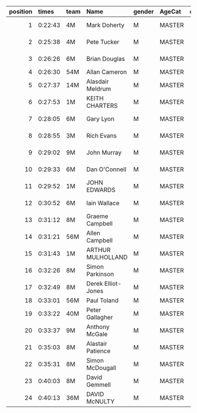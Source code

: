 |   position | times   | team   | Name               | gender   | AgeCat   |   clubnumber | Club name             | Website                                    |   finishPosition |
|-----------:|:--------|:-------|:-------------------|:---------|:---------|-------------:|:----------------------|:-------------------------------------------|-----------------:|
|          1 | 0:22:43 | 4M     | Mark Doherty       | M        | MASTER   |            4 | Inverclyde AC         | https://www.inverclydeac.org/              |                4 |
|          2 | 0:25:38 | 4M     | Pete Tucker        | M        | MASTER   |            4 | Inverclyde AC         | https://www.inverclydeac.org/              |               13 |
|          3 | 0:26:26 | 6M     | Brian Douglas      | M        | MASTER   |            6 | Cambuslang Harriers   | https://cambuslangharriers.org/            |               22 |
|          4 | 0:26:30 | 54M    | Allan Cameron      | M        | MASTER   |           54 | VP-Glasgow            | https://www.vp-glasgow.com                 |               24 |
|          5 | 0:27:37 | 14M    | Alasdair Meldrum   | M        | MASTER   |           14 | Ayr Seaforth AC       | https://www.ayrseaforth.co.uk/             |               30 |
|          6 | 0:27:53 | 1M     | KEITH CHARTERS     | M        | MASTER   |            1 | East Kilbride AC      | http://www.ekac.org.uk/                    |               32 |
|          7 | 0:28:05 | 6M     | Gary Lyon          | M        | MASTER   |            6 | Cambuslang Harriers   | https://cambuslangharriers.org/            |               33 |
|          8 | 0:28:55 | 3M     | Rich Evans         | M        | MASTER   |            3 | Bellahouston RR       | https://www.bellahoustonroadrunners.co.uk/ |               45 |
|          9 | 0:29:02 | 9M     | John Murray        | M        | MASTER   |            9 | Garscube Harriers     | https://www.garscubeharriers.org.uk/       |               46 |
|         10 | 0:29:33 | 6M     | Dan O'Connell      | M        | MASTER   |            6 | Cambuslang Harriers   | https://cambuslangharriers.org/            |               49 |
|         11 | 0:29:52 | 1M     | JOHN EDWARDS       | M        | MASTER   |            1 | East Kilbride AC      | http://www.ekac.org.uk/                    |               52 |
|         12 | 0:30:52 | 6M     | Iain Wallace       | M        | MASTER   |            6 | Cambuslang Harriers   | https://cambuslangharriers.org/            |               60 |
|         13 | 0:31:12 | 8M     | Graeme Campbell    | M        | MASTER   |            8 | Bellahouston Harriers | http://www.bellahoustonharriers.co.uk/     |               63 |
|         14 | 0:31:21 | 56M    | Allen Campbell     | M        | MASTER   |           56 | West End RR           | https://www.westendroadrunners.co.uk/      |               65 |
|         15 | 0:31:43 | 1M     | ARTHUR MULHOLLAND  | M        | MASTER   |            1 | East Kilbride AC      | http://www.ekac.org.uk/                    |               70 |
|         16 | 0:32:26 | 8M     | Simon Parkinson    | M        | MASTER   |            8 | Bellahouston Harriers | http://www.bellahoustonharriers.co.uk/     |               74 |
|         17 | 0:32:49 | 8M     | Derek Elliot-Jones | M        | MASTER   |            8 | Bellahouston Harriers | http://www.bellahoustonharriers.co.uk/     |               75 |
|         18 | 0:33:01 | 56M    | Paul Toland        | M        | MASTER   |           56 | West End RR           | https://www.westendroadrunners.co.uk/      |               77 |
|         19 | 0:33:22 | 40M    | Peter Gallagher    | M        | MASTER   |           40 | Motherwell AC         | https://motherwellac.com/                  |               80 |
|         20 | 0:33:37 | 9M     | Anthony McGale     | M        | MASTER   |            9 | Garscube Harriers     | https://www.garscubeharriers.org.uk/       |               81 |
|         21 | 0:35:03 | 8M     | Alastair Patience  | M        | MASTER   |            8 | Bellahouston Harriers | http://www.bellahoustonharriers.co.uk/     |               88 |
|         22 | 0:35:31 | 8M     | Simon McDougall    | M        | MASTER   |            8 | Bellahouston Harriers | http://www.bellahoustonharriers.co.uk/     |               91 |
|         23 | 0:40:03 | 8M     | David Gemmell      | M        | MASTER   |            8 | Bellahouston Harriers | http://www.bellahoustonharriers.co.uk/     |               99 |
|         24 | 0:40:13 | 36M    | DAVID McNULTY      | M        | MASTER   |           36 | Larkhall YMCA         | https://www.larkhallymcaharriers.org       |              100 |
